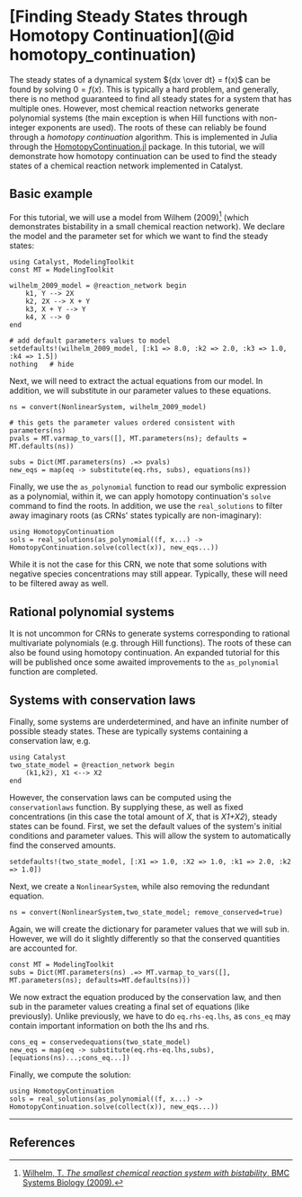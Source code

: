 # [Finding Steady States through Homotopy Continuation](@id homotopy_continuation)

The steady states of a dynamical system ${dx \over dt} = f(x)$ can be found by
solving $0 = f(x)$. This is typically a hard problem, and generally, there is no
method guaranteed to find all steady states for a system that has multiple ones.
However, most chemical reaction networks generate polynomial systems (the main
exception is when Hill functions with non-integer exponents are used). The roots
of these can reliably be found through a *homotopy continuation* algorithm. This
is implemented in Julia through the
[HomotopyContinuation.jl](https://www.juliahomotopycontinuation.org/) package.
In this tutorial, we will demonstrate how homotopy continuation can be used to
find the steady states of a chemical reaction network implemented in  Catalyst.

## Basic example
For this tutorial, we will use a model from Wilhem (2009)[^1] (which
demonstrates bistability in a small chemical reaction network). We declare the
model and the parameter set for which we want to find the steady states:
```@example hc1
using Catalyst, ModelingToolkit
const MT = ModelingToolkit

wilhelm_2009_model = @reaction_network begin
    k1, Y --> 2X
    k2, 2X --> X + Y
    k3, X + Y --> Y
    k4, X --> 0
end

# add default parameters values to model
setdefaults!(wilhelm_2009_model, [:k1 => 8.0, :k2 => 2.0, :k3 => 1.0, :k4 => 1.5])
nothing   # hide
```
Next, we will need to extract the actual equations from our model. In addition,
we will substitute in our parameter values to these equations.
```@example hc1
ns = convert(NonlinearSystem, wilhelm_2009_model)

# this gets the parameter values ordered consistent with parameters(ns)
pvals = MT.varmap_to_vars([], MT.parameters(ns); defaults = MT.defaults(ns))

subs = Dict(MT.parameters(ns) .=> pvals)
new_eqs = map(eq -> substitute(eq.rhs, subs), equations(ns))

```
Finally, we use the `as_polynomial` function to read our symbolic expression as
a polynomial, within it, we can apply homotopy continuation's `solve` command to
find the roots. In addition, we use the `real_solutions` to filter away
imaginary roots (as CRNs' states typically are non-imaginary):
```@example hc1
using HomotopyContinuation
sols = real_solutions(as_polynomial((f, x...) -> HomotopyContinuation.solve(collect(x)), new_eqs...))
```
While it is not the case for this CRN, we note that some solutions with negative species concentrations may still appear. Typically, these will need to be filtered away as well.

## Rational polynomial systems
It is not uncommon for CRNs to generate systems corresponding to rational multivariate polynomials (e.g. through Hill functions). The roots of these can also be found using homotopy continuation. An expanded tutorial for this will be published once some awaited improvements to the `as_polynomial` function are completed.

## Systems with conservation laws
Finally, some systems are underdetermined, and have an infinite number of possible steady states. These are typically systems containing a conservation law, e.g.
```@example hc3
using Catalyst
two_state_model = @reaction_network begin
    (k1,k2), X1 <--> X2
end
```
However, the conservation laws can be computed using the `conservationlaws` function. By supplying these, as well as fixed concentrations (in this case the total amount of *X*, that is *X1+X2*), steady states can be found. First, we set the default values of the system's initial conditions and parameter values. This will allow the system to automatically find the conserved amounts.
```@example hc3
setdefaults!(two_state_model, [:X1 => 1.0, :X2 => 1.0, :k1 => 2.0, :k2 => 1.0])
```
Next, we create a `NonlinearSystem`, while also removing the redundant equation.
```@example hc3
ns = convert(NonlinearSystem,two_state_model; remove_conserved=true)
```
Again, we will create the dictionary for parameter values that we will sub in. However, we will do it slightly differently so that the conserved quantities are accounted for.
```@example hc3
const MT = ModelingToolkit
subs = Dict(MT.parameters(ns) .=> MT.varmap_to_vars([], MT.parameters(ns); defaults=MT.defaults(ns)))
```
We now extract the equation produced by the conservation law, and then sub in the parameter values creating a final set of equations (like previously). Unlike previously, we have to do `eq.rhs-eq.lhs`, as `cons_eq` may contain important information on both the lhs and rhs.
```@example hc3
cons_eq = conservedequations(two_state_model)
new_eqs = map(eq -> substitute(eq.rhs-eq.lhs,subs), [equations(ns)...;cons_eq...])
```
Finally, we compute the solution:
```@example hc3
using HomotopyContinuation
sols = real_solutions(as_polynomial((f, x...) -> HomotopyContinuation.solve(collect(x)), new_eqs...))
```

---
## References
[^1]: [Wilhelm, T. *The smallest chemical reaction system with bistability*, BMC Systems Biology (2009).](https://bmcsystbiol.biomedcentral.com/articles/10.1186/1752-050Wilhelm-3-90)

